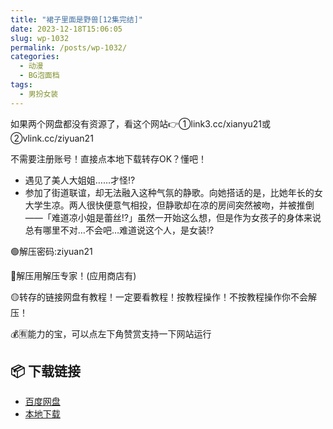 ```yaml
---
title: "裙子里面是野兽[12集完结]"
date: 2023-12-18T15:06:05
slug: wp-1032
permalink: /posts/wp-1032/
categories:
  - 动漫
  - BG泡面档
tags:
  - 男扮女装
---
```


如果两个网盘都没有资源了，看这个网站👉①link3.cc/xianyu21或②vlink.cc/ziyuan21

不需要注册账号！直接点本地下载转存OK？懂吧！

*   遇见了美人大姐姐……才怪!?
*   参加了街道联谊，却无法融入这种气氛的静歌。向她搭话的是，比她年长的女大学生凉。两人很快便意气相投，但静歌却在凉的房间突然被吻，并被推倒——「难道凉小姐是蕾丝!?」虽然一开始这么想，但是作为女孩子的身体来说总有哪里不对…不会吧…难道说这个人，是女装!?

🟢解压密码:ziyuan21

🔵解压用解压专家！(应用商店有)

🟡转存的链接网盘有教程！一定要看教程！按教程操作！不按教程操作你不会解压！

💰🈶能力的宝，可以点左下角赞赏支持一下网站运行

## 📦 下载链接
- [百度网盘](https://blziyuan21.com/pay-download/1032?key=cfd49d8ba0&down_id=0)
- [本地下载](https://blziyuan21.com/pay-download/1032?key=cfd49d8ba0&down_id=1)


